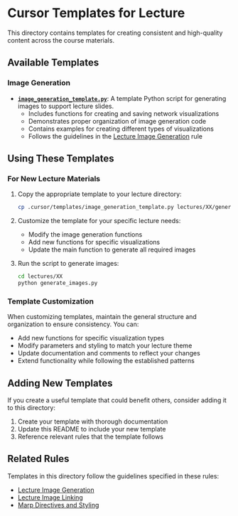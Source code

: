 # Cursor Templates for Lecture

This directory contains templates for creating consistent and high-quality content across the course materials.

## Available Templates

### Image Generation

- **[`image_generation_template.py`](image_generation_template.py)**: A template Python script for generating images to support lecture slides.
  - Includes functions for creating and saving network visualizations
  - Demonstrates proper organization of image generation code
  - Contains examples for creating different types of visualizations
  - Follows the guidelines in the [Lecture Image Generation](../rules/lecture-image-generation.mdc) rule

## Using These Templates

### For New Lecture Materials

1. Copy the appropriate template to your lecture directory:
   ```bash
   cp .cursor/templates/image_generation_template.py lectures/XX/generate_images.py
   ```

2. Customize the template for your specific lecture needs:
   - Modify the image generation functions
   - Add new functions for specific visualizations
   - Update the main function to generate all required images

3. Run the script to generate images:
   ```bash
   cd lectures/XX
   python generate_images.py
   ```

### Template Customization

When customizing templates, maintain the general structure and organization to ensure consistency. You can:

- Add new functions for specific visualization types
- Modify parameters and styling to match your lecture theme
- Update documentation and comments to reflect your changes
- Extend functionality while following the established patterns

## Adding New Templates

If you create a useful template that could benefit others, consider adding it to this directory:

1. Create your template with thorough documentation
2. Update this README to include your new template
3. Reference relevant rules that the template follows

## Related Rules

Templates in this directory follow the guidelines specified in these rules:

- [Lecture Image Generation](../rules/lecture-image-generation.mdc)
- [Lecture Image Linking](../rules/lecture-image-linking.mdc)
- [Marp Directives and Styling](../rules/marp-directives-styling.mdc)